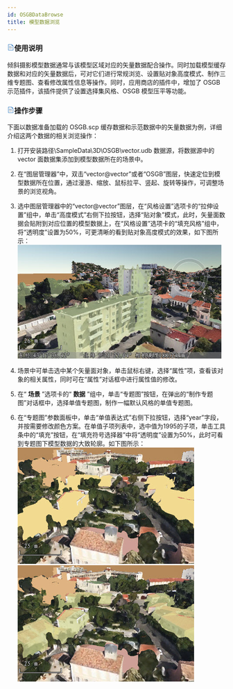 ```yaml
---
id: OSGBDataBrowse
title: 模型数据浏览  
---  
```

### ![](../../img/read.gif)使用说明

倾斜摄影模型数据通常与该模型区域对应的矢量数据配合操作。同时加载模型缓存数据和对应的矢量数据后，可对它们进行常规浏览、设置贴对象高度模式、制作三维专题图、查看修改属性信息等操作。同时，应用商店的插件中，增加了
OSGB 示范插件，该插件提供了设置选择集风格、OSGB 模型压平等功能。

### ![](../../img/read.gif)操作步骤

下面以数据准备加载的 OSGB.scp 缓存数据和示范数据中的矢量数据为例，详细介绍这两个数据的相关浏览操作：

  1. 打开安装路径\SampleData\3D\OSGB\vector.udb 数据源，将数据源中的 vector 面数据集添加到模型数据所在的场景中。
  2. 在“图层管理器”中，双击“vector@vector”或者“OSGB”图层，快速定位到模型数据所在位置，通过漫游、缩放、鼠标拉平、竖起、旋转等操作，可调整场景的浏览视角。 
  3. 选中图层管理器中的“vector@vector”图层，在“风格设置”选项卡的“拉伸设置”组中，单击“高度模式”右侧下拉按钮，选择“贴对象”模式，此时，矢量面数据会贴附到对应位置的模型数据上，在“风格设置”选项卡的“填充风格”组中，将“透明度”设置为50%，可更清晰的看到贴对象高度模式的效果，如下图所示：  
![](img/PasteObject.jpg)  
 
  4. 场景中可单击选中某个矢量面对象，单击鼠标右键，选择“属性”项，查看该对象的相关属性，同时可在“属性”对话框中进行属性值的修改。
  5. 在“ **场景** ”选项卡的“ **数据** ”组中，单击“专题图”按钮，在弹出的“制作专题图”对话框中，选择单值专题图，制作一幅默认风格的单值专题图。
  6. 在“专题图”参数面板中，单击“单值表达式”右侧下拉按钮，选择“year”字段，并按需要修改颜色方案。在单值子项列表中，选中值为1995的子项，单击工具条中的“填充”按钮，在“填充符号选择器”中将“透明度”设置为50%，此时可看到专题图下模型数据的大致轮廓。如下图所示：     
![](img/ThemamapTransparency.jpg)  ![](img/ThemamapTransparency1.jpg)  







